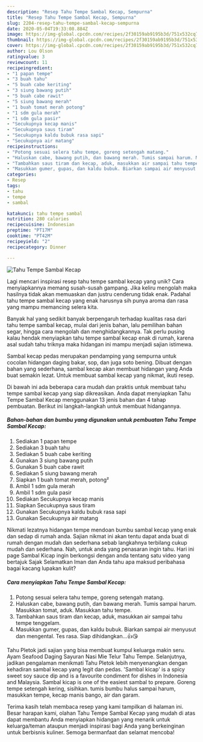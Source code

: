 ```yaml
---
description: "Resep Tahu Tempe Sambal Kecap, Sempurna"
title: "Resep Tahu Tempe Sambal Kecap, Sempurna"
slug: 2204-resep-tahu-tempe-sambal-kecap-sempurna
date: 2020-05-04T19:33:08.884Z
image: https://img-global.cpcdn.com/recipes/2f30159ab9195b3d/751x532cq70/tahu-tempe-sambal-kecap-foto-resep-utama.jpg
thumbnail: https://img-global.cpcdn.com/recipes/2f30159ab9195b3d/751x532cq70/tahu-tempe-sambal-kecap-foto-resep-utama.jpg
cover: https://img-global.cpcdn.com/recipes/2f30159ab9195b3d/751x532cq70/tahu-tempe-sambal-kecap-foto-resep-utama.jpg
author: Lou Olson
ratingvalue: 3
reviewcount: 11
recipeingredient:
- "1 papan tempe"
- "3 buah tahu"
- "5 buah cabe keriting"
- "3 siung bawang putih"
- "5 buah cabe rawit"
- "5 siung bawang merah"
- "1 buah tomat merah potong"
- "1 sdm gula merah"
- "1 sdm gula pasir"
- "Secukupnya kecap manis"
- "Secukupnya saus tiram"
- "Secukupnya kaldu bubuk rasa sapi"
- "Secukupnya air matang"
recipeinstructions:
- "Potong sesuai selera tahu tempe, goreng setengah matang."
- "Haluskan cabe, bawang putih, dan bawang merah. Tumis sampai harum. Masukkan tomat, aduk. Masukkan tahu tempe."
- "Tambahkan saus tiram dan kecap, aduk, masukkan air sampai tahu tempe tenggelam."
- "Masukkan gumer, gupas, dan kaldu bubuk. Biarkan sampai air menyusut dan mengental. Tes rasa. Siap dihidangkan...👍😘"
categories:
- Resep
tags:
- tahu
- tempe
- sambal

katakunci: tahu tempe sambal 
nutrition: 280 calories
recipecuisine: Indonesian
preptime: "PT17M"
cooktime: "PT42M"
recipeyield: "2"
recipecategory: Dinner

---
```



![Tahu Tempe Sambal Kecap](https://img-global.cpcdn.com/recipes/2f30159ab9195b3d/751x532cq70/tahu-tempe-sambal-kecap-foto-resep-utama.jpg)

Lagi mencari inspirasi resep tahu tempe sambal kecap yang unik? Cara menyiapkannya memang susah-susah gampang. Jika keliru mengolah maka hasilnya tidak akan memuaskan dan justru cenderung tidak enak. Padahal tahu tempe sambal kecap yang enak harusnya sih punya aroma dan rasa yang mampu memancing selera kita.

Banyak hal yang sedikit banyak berpengaruh terhadap kualitas rasa dari tahu tempe sambal kecap, mulai dari jenis bahan, lalu pemilihan bahan segar, hingga cara mengolah dan menghidangkannya. Tak perlu pusing kalau hendak menyiapkan tahu tempe sambal kecap enak di rumah, karena asal sudah tahu triknya maka hidangan ini mampu menjadi sajian istimewa.

Sambal kecap pedas merupakan pendamping yang sempurna untuk cocolan hidangan daging bakar, sop, dan juga soto bening. Dibuat dengan bahan yang sederhana, sambal kecap akan membuat hidangan yang Anda buat semakin lezat. Untuk membuat sambal kecap yang nikmat, ikuti resep.


Di bawah ini ada beberapa cara mudah dan praktis untuk membuat tahu tempe sambal kecap yang siap dikreasikan. Anda dapat menyiapkan Tahu Tempe Sambal Kecap menggunakan 13 jenis bahan dan 4 tahap pembuatan. Berikut ini langkah-langkah untuk membuat hidangannya.

<!--inarticleads1-->

##### Bahan-bahan dan bumbu yang digunakan untuk pembuatan Tahu Tempe Sambal Kecap:

1. Sediakan 1 papan tempe
1. Sediakan 3 buah tahu
1. Sediakan 5 buah cabe keriting
1. Gunakan 3 siung bawang putih
1. Gunakan 5 buah cabe rawit
1. Sediakan 5 siung bawang merah
1. Siapkan 1 buah tomat merah, potong²
1. Ambil 1 sdm gula merah
1. Ambil 1 sdm gula pasir
1. Sediakan Secukupnya kecap manis
1. Siapkan Secukupnya saus tiram
1. Gunakan Secukupnya kaldu bubuk rasa sapi
1. Gunakan Secukupnya air matang


Nikmati lezatnya hidangan tempe mendoan bumbu sambal kecap yang enak dan sedap di rumah anda. Sajian nikmat ini akan tentu dapat anda buat di rumah dengan mudah dan sederhana sebab langkahnya terbilang cukup mudah dan sederhana. Nah, untuk anda yang penasaran ingin tahu. Hari ini page Sambal Kicap ingin berkongsi dengan anda tentang satu video yang bertajuk Sajak Selamatkan Iman dan Anda tahu apa maksud peribahasa bagai kacang lupakan kulit? 

<!--inarticleads2-->

##### Cara menyiapkan Tahu Tempe Sambal Kecap:

1. Potong sesuai selera tahu tempe, goreng setengah matang.
1. Haluskan cabe, bawang putih, dan bawang merah. Tumis sampai harum. Masukkan tomat, aduk. Masukkan tahu tempe.
1. Tambahkan saus tiram dan kecap, aduk, masukkan air sampai tahu tempe tenggelam.
1. Masukkan gumer, gupas, dan kaldu bubuk. Biarkan sampai air menyusut dan mengental. Tes rasa. Siap dihidangkan...👍😘


Tahu Pletok jadi sajian yang bisa membuat kumpul keluarga makin seru. Ayam Seafood Daging Sayuran Nasi Mie Telur Tahu Tempe. Selanjutnya, jadikan pengalaman menikmati Tahu Pletok lebih menyenangkan dengan kehadiran sambal kecap yang legit dan pedas. &#39;Sambal kicap&#39; is a spicy sweet soy sauce dip and is a favourite condiment for dishes in Indonesia and Malaysia. Sambal kicap is one of the easiest sambal to prepare. Goreng tempe setengah kering, sisihkan. tumis bumbu halus sampai harum, masukkan tempe, kecap manis bango, air dan garam. 

Terima kasih telah membaca resep yang kami tampilkan di halaman ini. Besar harapan kami, olahan Tahu Tempe Sambal Kecap yang mudah di atas dapat membantu Anda menyiapkan hidangan yang menarik untuk keluarga/teman ataupun menjadi inspirasi bagi Anda yang berkeinginan untuk berbisnis kuliner. Semoga bermanfaat dan selamat mencoba!
